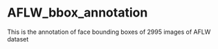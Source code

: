 # AFLW_bbox_annotation
This is the annotation of face bounding boxes of 2995 images of AFLW dataset
